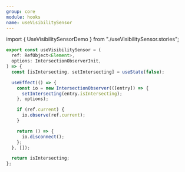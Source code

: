 ```yaml
---
group: core
module: hooks
name: useVisibilitySensor
---
```


import { UseVisibilitySensorDemo } from "./useVisibilitySensor.stories";

<UseVisibilitySensorDemo />

```jsx
export const useVisibilitySensor = (
  ref: RefObject<Element>,
  options: IntersectionObserverInit,
) => {
  const [isIntersecting, setIntersecting] = useState(false);

  useEffect(() => {
    const io = new IntersectionObserver(([entry]) => {
      setIntersecting(entry.isIntersecting);
    }, options);

    if (ref.current) {
      io.observe(ref.current);
    }

    return () => {
      io.disconnect();
    };
  }, []);

  return isIntersecting;
};
```

<Source path="https://developer.mozilla.org/zh-CN/docs/Web/API/IntersectionObserver" />
